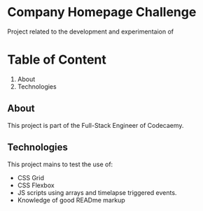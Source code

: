 #  Company Homepage Challenge

Project related to the development and experimentaion of

# Table of Content

  1. About
  2. Technologies
  

## About
This project is part of the Full-Stack Engineer of Codecaemy.

## Technologies

This project mains to test the use of: 

  * CSS Grid
  * CSS Flexbox
  * JS scripts using arrays and timelapse triggered events.
  * Knowledge of good READme markup
 